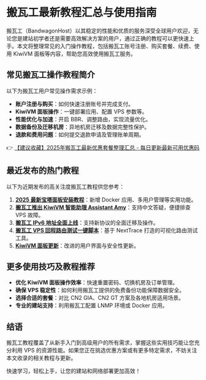 # 搬瓦工最新教程汇总与使用指南

搬瓦工（BandwagonHost）以其稳定的性能和优质的服务深受全球用户欢迎，无论您是建站初学者还是需要高效解决方案的用户，通过正确的教程可以更快速上手。本文将整理常见的入门操作教程，包括搬瓦工账号注册、购买套餐、续费、使用 KiwiVM 面板等内容，帮助您高效使用搬瓦工服务。

## 常见搬瓦工操作教程简介

以下为搬瓦工用户常见操作需求示例：

- **账户注册与购买**：如何快速注册账号并完成支付。
- **KiwiVM 面板操作**：一键部署应用、配置 VPS 参数等。
- **性能优化与加速**：开启 BBR、调整路由，实现流量优化。
- **数据备份及迁移机房**：异地机房迁移及数据完整性保护。
- **退款和费用问题**：如何提交退款申请及管理账单周期。

👉 [【建议收藏】2025年搬瓦工最新优惠套餐整理汇总 - 每日更新最新可用优惠码](https://bit.ly/banwagon)

## 最近发布的热门教程

以下为近期发布的高关注度搬瓦工教程供您参考：

1. **[2025 最新宝塔面板安装教程](https://www.banwagong.net/8205.html)**：新增 Docker 应用、多用户管理等实用功能。
2. **[搬瓦工推出 KiwiVM 智能助理 Assistant Amy](https://www.banwagong.net/8170.html)**：支持中文答疑，便捷排查 VPS 故障。
3. **[搬瓦工 IPv6 地址全面上线](https://www.banwagong.net/8163.html)**：支持新协议的全面迁移及操作。
4. **[搬瓦工 VPS 回程路由测试一键脚本](https://www.banwagong.net/8055.html)**：基于 NextTrace 打造的可视化路由测试工具。
5. **[KiwiVM 面板更新](https://www.banwagong.net/8004.html)**：改进的用户界面与安全性更新。

## 更多使用技巧及教程推荐

- **优化 KiwiVM 面板操作效率**：快速重置密码、切换机房及订单管理。
- **确保 VPS 稳定性**：如何利用搬瓦工提供的免费备份功能保障数据安全。
- **选择合适的套餐**：对比 CN2 GIA、CN2 GT 方案及各地机房适用场景。
- **专业的建站支持**：利用搬瓦工配置 LNMP 环境或 Docker 应用。

## 结语

搬瓦工教程覆盖了从新手入门到高级用户的所有需求，掌握这些实用技巧能让您充分利用 VPS 的资源性能。如果您正在挑选优惠方案或有更多特定需求，不妨关注本文收录的相关教程与更新。

快速学习，轻松上手，让您的建站和网络部署更加高效！